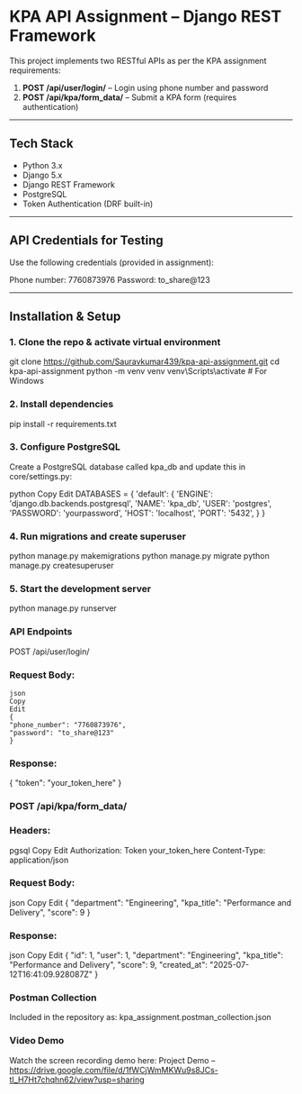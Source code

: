 # KPA API Assignment – Django REST Framework

This project implements two RESTful APIs as per the KPA assignment requirements:

1. **POST /api/user/login/** – Login using phone number and password  
2. **POST /api/kpa/form_data/** – Submit a KPA form (requires authentication)

---

## Tech Stack

- Python 3.x
- Django 5.x
- Django REST Framework
- PostgreSQL
- Token Authentication (DRF built-in)

---

## API Credentials for Testing

Use the following credentials (provided in assignment):

Phone number: 7760873976
Password: to_share@123


---

## Installation & Setup

### 1. Clone the repo & activate virtual environment

git clone https://github.com/Sauravkumar439/kpa-api-assignment.git
cd kpa-api-assignment
python -m venv venv
venv\Scripts\activate  # For Windows

### 2. Install dependencies

pip install -r requirements.txt

### 3. Configure PostgreSQL

Create a PostgreSQL database called kpa_db and update this in core/settings.py:

python
Copy
Edit
DATABASES = {
    'default': {
        'ENGINE': 'django.db.backends.postgresql',
        'NAME': 'kpa_db',
        'USER': 'postgres',
        'PASSWORD': 'yourpassword',
        'HOST': 'localhost',
        'PORT': '5432',
    }
}


### 4. Run migrations and create superuser

python manage.py makemigrations
python manage.py migrate
python manage.py createsuperuser

### 5. Start the development server

python manage.py runserver

### API Endpoints

POST /api/user/login/

### Request Body:

    json
    Copy
    Edit
    {
    "phone_number": "7760873976",
    "password": "to_share@123"
    }


### Response:

{
  "token": "your_token_here"
}


### POST /api/kpa/form_data/
### Headers:

pgsql
Copy
Edit
Authorization: Token your_token_here
Content-Type: application/json

### Request Body:

json
Copy
Edit
{
  "department": "Engineering",
  "kpa_title": "Performance and Delivery",
  "score": 9
}

### Response:

json
Copy
Edit
{
  "id": 1,
  "user": 1,
  "department": "Engineering",
  "kpa_title": "Performance and Delivery",
  "score": 9,
  "created_at": "2025-07-12T16:41:09.928087Z"
}

### Postman Collection

Included in the repository as:
kpa_assignment.postman_collection.json

### Video Demo
Watch the screen recording demo here:
Project Demo – https://drive.google.com/file/d/1fWCjWmMKWu9s8JCs-tI_H7Ht7chqhn62/view?usp=sharing